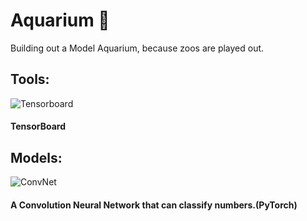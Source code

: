 # Aquarium 🌊
Building out a Model Aquarium, because zoos are played out. 

## Tools:
![Tensorboard](https://upload.wikimedia.org/wikipedia/commons/thumb/9/99/Kompas_Sofia.JPG/440px-Kompas_Sofia.JPG)
#### TensorBoard

## Models:
![ConvNet](https://upload.wikimedia.org/wikipedia/commons/thumb/a/ae/Katri.jpg/440px-Katri.jpg)
#### A Convolution Neural Network that can classify numbers.(PyTorch)
